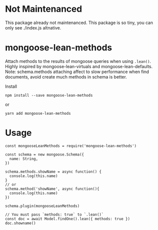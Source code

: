 # Not Maintenanced
This package already not maintenanced.
This package is so tiny, you can only see ./index.js altnative.

# mongoose-lean-methods

Attach methods to the results of mongoose queries when using `.lean()`. Highly inspired by mongoose-lean-virtuals and mongoose-lean-defaults.  
Note: schema.methods attaching affect to slow performance when find documents, avoid create much methods in schema is better.

Install

```
npm install --save mongoose-lean-methods
```

or

```
yarn add mongoose-lean-methods
```

# Usage

```
const mongooseLeanMethods = require('mongoose-lean-methods')

const schema = new mongoose.Schema({
  name: String,
})

schema.methods.showName = async function() {
  console.log(this.name)
}
// or
schema.method('showName', async function(){
  console.log(this.name)
})

schema.plugin(mongooseLeanMethods)

// You must pass `methods: true` to `.lean()`
const doc = await Model.findOne().lean({ methods: true })
doc.showname()
```

